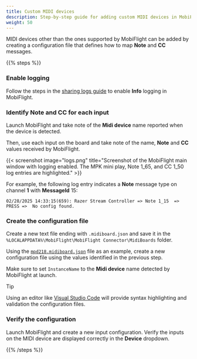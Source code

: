 ```yaml
---
title: Custom MIDI devices
description: Step-by-step guide for adding custom MIDI devices in MobiFlight.
weight: 50
---
```


MIDI devices other than the ones supported by MobiFlight can be added by creating a configuration file that defines how to map **Note** and **CC** messages.

{{% steps %}}

### Enable logging

Follow the steps in the [sharing logs guide](/guides/sharing-logs) to enable **Info** logging in MobiFlight.

### Identify Note and CC for each input

Launch MobiFlight and take note of the **Midi device** name reported when the device is detected.

Then, use each input on the board and take note of the name, **Note** and **CC** values received by MobiFlight.

{{< screenshot image="logs.png" title="Screenshot of the MobiFlight main window with logging enabled. The MPK mini play, Note 1_65, and CC 1_50 log entries are highlighted." >}}

For example, the following log entry indicates a **Note** message type on channel **1** with **MessageId** 15:

`
02/28/2025 14:33:15(659): Razer Stream Controller => Note 1_15  => PRESS =>  No config found.
`

### Create the configuration file

Create a new text file ending with `.midiboard.json` and save it in the `%LOCALAPPDATA%\MobiFlight\MobiFlight Connector\MidiBoards` folder.

Using the [`mpd218.midiboard.json`](https://github.com/MobiFlight/MobiFlight-Connector/blob/main/MidiBoards/mpd218.midiboard.json) file as an example, create a new configuration file using the values identified in the previous step.

Make sure to set `InstanceName` to the **Midi device** name detected by MobiFlight at launch.

> [!TIP]
> Using an editor like [Visual Studio Code](https://code.visualstudio.com/download) will provide syntax highlighting and validation the configuration files.

### Verify the configuration

Launch MobiFlight and create a new input configuration. Verify the inputs on the MIDI device are displayed correctly in the **Device** dropdown.

{{% /steps %}}
